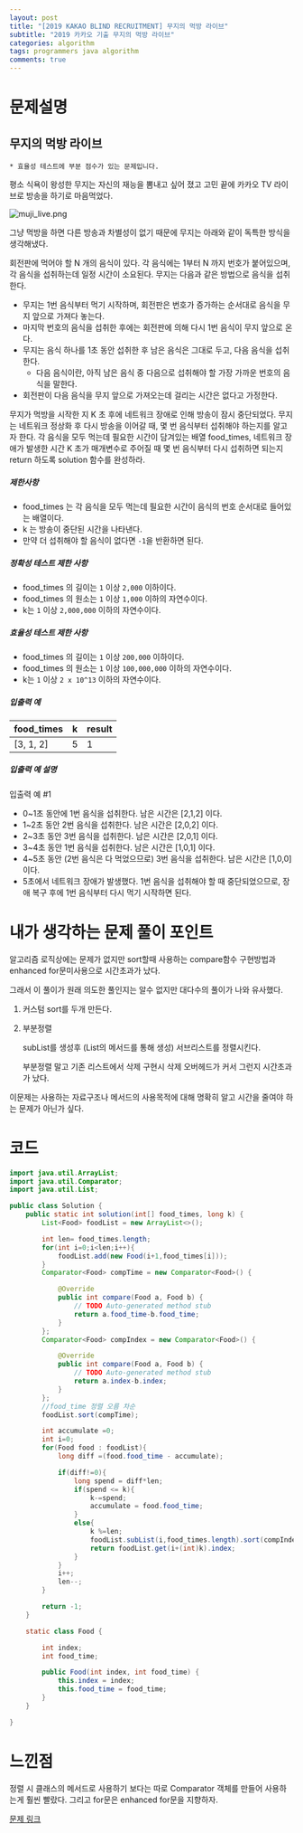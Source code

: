 ```yaml
---
layout: post
title: "[2019 KAKAO BLIND RECRUITMENT] 무지의 먹방 라이브"
subtitle: "2019 카카오 기출 무지의 먹방 라이브"
categories: algorithm
tags: programmers java algorithm 
comments: true
---
```


# 문제설명

## 무지의 먹방 라이브

```
* 효율성 테스트에 부분 점수가 있는 문제입니다.
```

평소 식욕이 왕성한 무지는 자신의 재능을 뽐내고 싶어 졌고 고민 끝에 카카오 TV 라이브로 방송을 하기로 마음먹었다.

![muji_live.png](https://grepp-programmers.s3.amazonaws.com/files/production/10f4f72c93/1d932bfc-8082-4b7e-b30d-ab46bf71a9f2.png)

그냥 먹방을 하면 다른 방송과 차별성이 없기 때문에 무지는 아래와 같이 독특한 방식을 생각해냈다.

회전판에 먹어야 할 N 개의 음식이 있다.
각 음식에는 1부터 N 까지 번호가 붙어있으며, 각 음식을 섭취하는데 일정 시간이 소요된다.
무지는 다음과 같은 방법으로 음식을 섭취한다.

- 무지는 1번 음식부터 먹기 시작하며, 회전판은 번호가 증가하는 순서대로 음식을 무지 앞으로 가져다 놓는다.
- 마지막 번호의 음식을 섭취한 후에는 회전판에 의해 다시 1번 음식이 무지 앞으로 온다.
- 무지는 음식 하나를 1초 동안 섭취한 후 남은 음식은 그대로 두고, 다음 음식을 섭취한다.
  - 다음 음식이란, 아직 남은 음식 중 다음으로 섭취해야 할 가장 가까운 번호의 음식을 말한다.
- 회전판이 다음 음식을 무지 앞으로 가져오는데 걸리는 시간은 없다고 가정한다.

무지가 먹방을 시작한 지 K 초 후에 네트워크 장애로 인해 방송이 잠시 중단되었다.
무지는 네트워크 정상화 후 다시 방송을 이어갈 때, 몇 번 음식부터 섭취해야 하는지를 알고자 한다.
각 음식을 모두 먹는데 필요한 시간이 담겨있는 배열 food_times, 네트워크 장애가 발생한 시간 K 초가 매개변수로 주어질 때 몇 번 음식부터 다시 섭취하면 되는지 return 하도록 solution 함수를 완성하라.

##### 제한사항

- food_times 는 각 음식을 모두 먹는데 필요한 시간이 음식의 번호 순서대로 들어있는 배열이다.
- k 는 방송이 중단된 시간을 나타낸다.
- 만약 더 섭취해야 할 음식이 없다면 `-1`을 반환하면 된다.

##### 정확성 테스트 제한 사항

- food_times 의 길이는 `1` 이상 `2,000` 이하이다.
- food_times 의 원소는 `1` 이상 `1,000` 이하의 자연수이다.
- k는 `1` 이상 `2,000,000` 이하의 자연수이다.

##### 효율성 테스트 제한 사항

- food_times 의 길이는 `1` 이상 `200,000` 이하이다.
- food_times 의 원소는 `1` 이상 `100,000,000` 이하의 자연수이다.
- k는 `1` 이상 `2 x 10^13` 이하의 자연수이다.

##### 입출력 예

| food_times | k    | result |
| ---------- | ---- | ------ |
| [3, 1, 2]  | 5    | 1      |

##### 입출력 예 설명

입출력 예 #1

- 0~1초 동안에 1번 음식을 섭취한다. 남은 시간은 [2,1,2] 이다.
- 1~2초 동안 2번 음식을 섭취한다. 남은 시간은 [2,0,2] 이다.
- 2~3초 동안 3번 음식을 섭취한다. 남은 시간은 [2,0,1] 이다.
- 3~4초 동안 1번 음식을 섭취한다. 남은 시간은 [1,0,1] 이다.
- 4~5초 동안 (2번 음식은 다 먹었으므로) 3번 음식을 섭취한다. 남은 시간은 [1,0,0] 이다.
- 5초에서 네트워크 장애가 발생했다. 1번 음식을 섭취해야 할 때 중단되었으므로, 장애 복구 후에 1번 음식부터 다시 먹기 시작하면 된다.

# 내가 생각하는 문제 풀이 포인트

알고리즘 로직상에는 문제가 없지만 sort할때 사용하는 compare함수 구현방법과 enhanced for문미사용으로 시간초과가 났다. 

그래서 이 풀이가 원래 의도한 풀인지는 알수 없지만 대다수의 풀이가 나와 유사했다. 

1. 커스텀 sort를 두개 만든다.

2. 부분정렬 

   subList를 생성후 (List의 메서드를 통해 생성) 서브리스트를 정렬시킨다. 

   부분정렬 말고 기존 리스트에서 삭제 구현시 삭제 오버헤드가 커서 그런지 시간초과가 났다. 



이문제는 사용하는 자료구조나 메서드의 사용목적에 대해 명확히 알고 시간을 줄여야 하는 문제가 아닌가 싶다.

# 코드

~~~java
import java.util.ArrayList;
import java.util.Comparator;
import java.util.List;

public class Solution {
    public static int solution(int[] food_times, long k) {
        List<Food> foodList = new ArrayList<>();

        int len= food_times.length;
        for(int i=0;i<len;i++){
            foodList.add(new Food(i+1,food_times[i]));
        }
        Comparator<Food> compTime = new Comparator<Food>() {

            @Override
            public int compare(Food a, Food b) {
                // TODO Auto-generated method stub
                return a.food_time-b.food_time;
            }
        };
        Comparator<Food> compIndex = new Comparator<Food>() {

            @Override
            public int compare(Food a, Food b) {
                // TODO Auto-generated method stub
                return a.index-b.index;
            }
        };
        //food_time 정렬 오름 차순
        foodList.sort(compTime);

        int accumulate =0;
        int i=0;
        for(Food food : foodList){
            long diff =(food.food_time - accumulate);

            if(diff!=0){
                long spend = diff*len;
                if(spend <= k){
                    k-=spend;
                    accumulate = food.food_time;
                }
                else{
                    k %=len;
                    foodList.subList(i,food_times.length).sort(compIndex);
                    return foodList.get(i+(int)k).index;
                }
            }
            i++;
            len--;
        }

        return -1;
    }

    static class Food {

        int index;
        int food_time;

        public Food(int index, int food_time) {
            this.index = index;
            this.food_time = food_time;
        }
    }

}

~~~



# 느낀점

정렬 시 클래스의 메서드로 사용하기 보다는 따로 Comparator 객체를 만들어 사용하는게 훨씬 빨랐다. 그리고 for문은 enhanced for문을 지향하자. 

[문제 링크](https://programmers.co.kr/learn/courses/30/lessons/42891?language=java)

